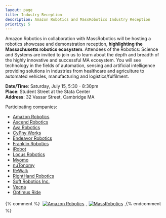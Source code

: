 ```yaml
---
layout: page
title: Industry Reception
description: Amazon Robotics and MassRobotics Industry Reception
priority: 5
---
```


Amazon Robotics in collaboration with MassRobotics will be hosting a robotics
showcase and demonstration reception, **highlighting the Massachusetts robotics
ecosystem**. Attendees of the Robotics: Science and Systems are invited to join
us to learn about the depth and breadth of the highly innovative and successful
MA ecosystem. You will see technology in the fields of automation, sensing and
artificial intelligence providing solutions in industries from healthcare and
agriculture to automated vehicles, manufacturing and logistics/fulfilment.

**Date/Time**: Saturday, July 15, 5:30 - 8:30pm<br/>
**Place**: Student Street at the Stata Center<br/>
**Address**: 32 Vassar Street, Cambridge MA

Participating companies:
- [Amazon Robotics](https://www.amazonrobotics.com/)
- [Ascend Robotics](http://ascendrobotics.com/)
- [Ava Robotics](https://www.avarobotics.com/)
- [CyPhy Works](https://www.cyphyworks.com/)
- [Endeavor Robotics](http://endeavorrobotics.com/)
- [Franklin Robotics](http://www.franklinrobotics.com/)
- [iRobot](http://www.irobot.com/)
- [Locus Robotics](http://www.locusrobotics.com/)
- [Myomo](http://myomo.com/)
- [nuTonomy](http://nutonomy.com/)
- [ReWalk](http://rewalk.com/)
- [RightHand Robotics](https://www.righthandrobotics.com/)
- [Soft Robotics Inc.](https://www.softroboticsinc.com/)
- [Vecna](https://www.vecna.com/)
- [Optimus Ride](http://optimusride.com/)

{% comment %}
<a href="https://www.amazonrobotics.com/">
<img src="{{ site.baseurl }}/images/sponsors/amazonrobotics.jpg"
     alt="Amazon Robotics" style="max-width: 50%; max-height: 4em; margin: 5px;"/>
</a>
<a href="https://www.massrobotics.org/">
<img src="{{ site.baseurl }}/images/sponsors/massrobotics.png"
     alt="MassRobotics" style="max-width: 50%; max-height: 4em; margin: 5px;"/>
</a>
{% endcomment %}

<br/><br/><br/><br/>
